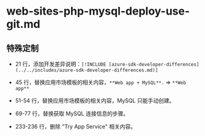 # web-sites-php-mysql-deploy-use-git.md

## 特殊定制

* 21 行，添加开发差异说明：`[!INCLUDE [azure-sdk-developer-differences](../../includes/azure-sdk-developer-differences.md)]`

* 45 行，替换应用市场模板的相关内容，`**Web app + MySQL**.` => `**Web app**`

* 51-54 行，替换应用市场模板的相关内容，MySQL 只能手动创建。

* 69-77 行，替换获取 MySQL 连接信息的步骤。

* 233-236 行，删除 "Try App Service" 相关内容。